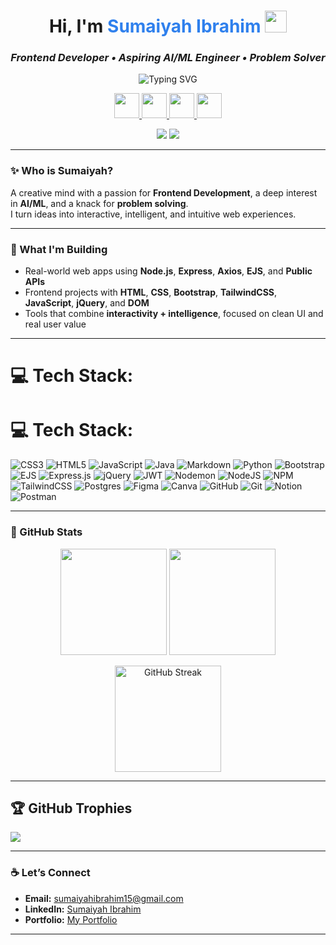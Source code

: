<h1 align="center">  
  Hi, I'm <span style="color:#2F80ED;">Sumaiyah Ibrahim</span> 
  <img src="https://media.giphy.com/media/hvRJCLFzcasrR4ia7z/giphy.gif" width="35"/>
</h1>  
  
<h3 align="center"><i>Frontend Developer • Aspiring AI/ML Engineer • Problem Solver</i></h3>
 
<p align="center"> 
  <img src="https://readme-typing-svg.demolab.com?font=Fira+Code&duration=3000&pause=1000&center=true&vCenter=true&multiline=true&width=600&height=60&lines=I+love+bringing+ideas+to+life+with+code+%F0%9F%92%BB;Making+machines+smarter+%F0%9F%A7%A0+one+line+at+a+time!;Designing+%2B+Developing+beautiful+web+experiences!" alt="Typing SVG" />
</p>


<p align="center">
  <a href="mailto:sumaiyahibrahim15@gmail.com">
    <img src="https://skillicons.dev/icons?i=gmail" height="40"/>
  </a>
  <a href="https://www.linkedin.com/in/sumaiyah-ibrahim-27049a284" target="_blank">
    <img src="https://skillicons.dev/icons?i=linkedin" height="40"/>
  </a>
  <a href="https://github.com/sumaiyahibrahim" target="_blank">
    <img src="https://skillicons.dev/icons?i=github" height="40"/>
  </a>
  <a href="https://sumaiyahibrahim.github.io/Sumaiyah-portfolio/index.html" target="_blank">
    <img src="https://skillicons.dev/icons?i=vercel" height="40"/>
  </a>
</p>

<p align="center">
  <img src="https://komarev.com/ghpvc/?username=sumaiyahibrahim&label=Profile+Views&color=blueviolet&style=flat" />
  <img src="https://img.shields.io/github/followers/sumaiyahibrahim?label=Followers&style=social" />
</p>

---

### ✨ Who is Sumaiyah?

A creative mind with a passion for **Frontend Development**, a deep interest in **AI/ML**, and a knack for **problem solving**.  
I turn ideas into interactive, intelligent, and intuitive web experiences.

---

### 🚀 What I'm Building

- Real-world web apps using **Node.js**, **Express**, **Axios**, **EJS**, and **Public APIs**
- Frontend projects with **HTML**, **CSS**, **Bootstrap**, **TailwindCSS**, **JavaScript**, **jQuery**, and **DOM**
- Tools that combine **interactivity + intelligence**, focused on clean UI and real user value

---

# 💻 Tech Stack:
# 💻 Tech Stack:
![CSS3](https://img.shields.io/badge/css3-%231572B6.svg?style=for-the-badge&logo=css3&logoColor=white) ![HTML5](https://img.shields.io/badge/html5-%23E34F26.svg?style=for-the-badge&logo=html5&logoColor=white) ![JavaScript](https://img.shields.io/badge/javascript-%23323330.svg?style=for-the-badge&logo=javascript&logoColor=%23F7DF1E) ![Java](https://img.shields.io/badge/java-%23ED8B00.svg?style=for-the-badge&logo=openjdk&logoColor=white) ![Markdown](https://img.shields.io/badge/markdown-%23000000.svg?style=for-the-badge&logo=markdown&logoColor=white) ![Python](https://img.shields.io/badge/python-3670A0?style=for-the-badge&logo=python&logoColor=ffdd54) ![Bootstrap](https://img.shields.io/badge/bootstrap-%238511FA.svg?style=for-the-badge&logo=bootstrap&logoColor=white) ![EJS](https://img.shields.io/badge/ejs-%23B4CA65.svg?style=for-the-badge&logo=ejs&logoColor=black) ![Express.js](https://img.shields.io/badge/express.js-%23404d59.svg?style=for-the-badge&logo=express&logoColor=%2361DAFB) ![jQuery](https://img.shields.io/badge/jquery-%230769AD.svg?style=for-the-badge&logo=jquery&logoColor=white) ![JWT](https://img.shields.io/badge/JWT-black?style=for-the-badge&logo=JSON%20web%20tokens) ![Nodemon](https://img.shields.io/badge/NODEMON-%23323330.svg?style=for-the-badge&logo=nodemon&logoColor=%BBDEAD) ![NodeJS](https://img.shields.io/badge/node.js-6DA55F?style=for-the-badge&logo=node.js&logoColor=white) ![NPM](https://img.shields.io/badge/NPM-%23CB3837.svg?style=for-the-badge&logo=npm&logoColor=white) ![TailwindCSS](https://img.shields.io/badge/tailwindcss-%2338B2AC.svg?style=for-the-badge&logo=tailwind-css&logoColor=white) ![Postgres](https://img.shields.io/badge/postgres-%23316192.svg?style=for-the-badge&logo=postgresql&logoColor=white) ![Figma](https://img.shields.io/badge/figma-%23F24E1E.svg?style=for-the-badge&logo=figma&logoColor=white) ![Canva](https://img.shields.io/badge/Canva-%2300C4CC.svg?style=for-the-badge&logo=Canva&logoColor=white) ![GitHub](https://img.shields.io/badge/github-%23121011.svg?style=for-the-badge&logo=github&logoColor=white) ![Git](https://img.shields.io/badge/git-%23F05033.svg?style=for-the-badge&logo=git&logoColor=white) ![Notion](https://img.shields.io/badge/Notion-%23000000.svg?style=for-the-badge&logo=notion&logoColor=white) ![Postman](https://img.shields.io/badge/Postman-FF6C37?style=for-the-badge&logo=postman&logoColor=white)

---

### 🧰 GitHub Stats

<p align="center">
  <img src="https://github-readme-stats.vercel.app/api?username=sumaiyahibrahim&show_icons=true&theme=radical" height="170"/>
  <img src="https://github-readme-stats.vercel.app/api/top-langs/?username=sumaiyahibrahim&layout=compact&theme=radical" height="170"/>
</p>


<p align="center">
  <img src="https://github-readme-streak-stats.herokuapp.com/?user=sumaiyahibrahim&theme=dark&hide_border=true" height="170" alt="GitHub Streak"/>
</p>

---

## 🏆 GitHub Trophies
![](https://github-profile-trophy.vercel.app/?username=sumaiyahibrahim&theme=radical&no-frame=false&no-bg=true&margin-w=4)

---


### ☕ Let’s Connect

- **Email:** [sumaiyahibrahim15@gmail.com](mailto:sumaiyahibrahim15@gmail.com)  
- **LinkedIn:** [Sumaiyah Ibrahim](https://www.linkedin.com/in/sumaiyah-ibrahim-27049a284)  
- **Portfolio:** [My Portfolio](https://sumaiyahibrahim.github.io/Sumaiyah-portfolio/index.html)

---
